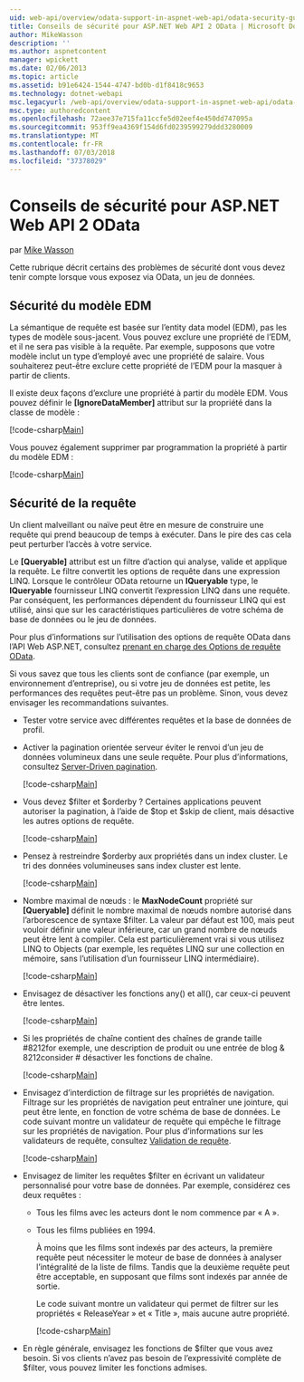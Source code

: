 ```yaml
---
uid: web-api/overview/odata-support-in-aspnet-web-api/odata-security-guidance
title: Conseils de sécurité pour ASP.NET Web API 2 OData | Microsoft Docs
author: MikeWasson
description: ''
ms.author: aspnetcontent
manager: wpickett
ms.date: 02/06/2013
ms.topic: article
ms.assetid: b91e6424-1544-4747-bd0b-d1f8418c9653
ms.technology: dotnet-webapi
msc.legacyurl: /web-api/overview/odata-support-in-aspnet-web-api/odata-security-guidance
msc.type: authoredcontent
ms.openlocfilehash: 72aee37e715fa11ccfe5d02eef4e450dd747095a
ms.sourcegitcommit: 953ff9ea4369f154d6fd0239599279ddd3280009
ms.translationtype: MT
ms.contentlocale: fr-FR
ms.lasthandoff: 07/03/2018
ms.locfileid: "37378029"
---
```

<a name="security-guidance-for-aspnet-web-api-2-odata"></a>Conseils de sécurité pour ASP.NET Web API 2 OData
====================
par [Mike Wasson](https://github.com/MikeWasson)

Cette rubrique décrit certains des problèmes de sécurité dont vous devez tenir compte lorsque vous exposez via OData, un jeu de données.

## <a name="edm-security"></a>Sécurité du modèle EDM

La sémantique de requête est basée sur l’entity data model (EDM), pas les types de modèle sous-jacent. Vous pouvez exclure une propriété de l’EDM, et il ne sera pas visible à la requête. Par exemple, supposons que votre modèle inclut un type d’employé avec une propriété de salaire. Vous souhaiterez peut-être exclure cette propriété de l’EDM pour la masquer à partir de clients.

Il existe deux façons d’exclure une propriété à partir du modèle EDM. Vous pouvez définir le **[IgnoreDataMember]** attribut sur la propriété dans la classe de modèle :

[!code-csharp[Main](odata-security-guidance/samples/sample1.cs)]

Vous pouvez également supprimer par programmation la propriété à partir du modèle EDM :

[!code-csharp[Main](odata-security-guidance/samples/sample2.cs)]

## <a name="query-security"></a>Sécurité de la requête

Un client malveillant ou naïve peut être en mesure de construire une requête qui prend beaucoup de temps à exécuter. Dans le pire des cas cela peut perturber l’accès à votre service.

Le **[Queryable]** attribut est un filtre d’action qui analyse, valide et applique la requête. Le filtre convertit les options de requête dans une expression LINQ. Lorsque le contrôleur OData retourne un **IQueryable** type, le **IQueryable** fournisseur LINQ convertit l’expression LINQ dans une requête. Par conséquent, les performances dépendent du fournisseur LINQ qui est utilisé, ainsi que sur les caractéristiques particulières de votre schéma de base de données ou le jeu de données.

Pour plus d’informations sur l’utilisation des options de requête OData dans l’API Web ASP.NET, consultez [prenant en charge des Options de requête OData](supporting-odata-query-options.md).

Si vous savez que tous les clients sont de confiance (par exemple, un environnement d’entreprise), ou si votre jeu de données est petite, les performances des requêtes peut-être pas un problème. Sinon, vous devez envisager les recommandations suivantes.

- Tester votre service avec différentes requêtes et la base de données de profil.
- Activer la pagination orientée serveur éviter le renvoi d’un jeu de données volumineux dans une seule requête. Pour plus d’informations, consultez [Server-Driven pagination](supporting-odata-query-options.md#server-paging). 

    [!code-csharp[Main](odata-security-guidance/samples/sample3.cs)]
- Vous devez $filter et $orderby ? Certaines applications peuvent autoriser la pagination, à l’aide de $top et $skip de client, mais désactive les autres options de requête. 

    [!code-csharp[Main](odata-security-guidance/samples/sample4.cs)]
- Pensez à restreindre $orderby aux propriétés dans un index cluster. Le tri des données volumineuses sans index cluster est lente. 

    [!code-csharp[Main](odata-security-guidance/samples/sample5.cs)]
- Nombre maximal de nœuds : le **MaxNodeCount** propriété sur **[Queryable]** définit le nombre maximal de nœuds nombre autorisé dans l’arborescence de syntaxe $filter. La valeur par défaut est 100, mais peut vouloir définir une valeur inférieure, car un grand nombre de nœuds peut être lent à compiler. Cela est particulièrement vrai si vous utilisez LINQ to Objects (par exemple, les requêtes LINQ sur une collection en mémoire, sans l’utilisation d’un fournisseur LINQ intermédiaire). 

    [!code-csharp[Main](odata-security-guidance/samples/sample6.cs)]
- Envisagez de désactiver les fonctions any() et all(), car ceux-ci peuvent être lentes. 

    [!code-csharp[Main](odata-security-guidance/samples/sample7.cs)]
- Si les propriétés de chaîne contient des chaînes de grande taille #8212for exemple, une description de produit ou une entrée de blog & 8212consider # désactiver les fonctions de chaîne. 

    [!code-csharp[Main](odata-security-guidance/samples/sample8.cs)]
- Envisagez d’interdiction de filtrage sur les propriétés de navigation. Filtrage sur les propriétés de navigation peut entraîner une jointure, qui peut être lente, en fonction de votre schéma de base de données. Le code suivant montre un validateur de requête qui empêche le filtrage sur les propriétés de navigation. Pour plus d’informations sur les validateurs de requête, consultez [Validation de requête](supporting-odata-query-options.md#query-validation). 

    [!code-csharp[Main](odata-security-guidance/samples/sample9.cs)]
- Envisagez de limiter les requêtes $filter en écrivant un validateur personnalisé pour votre base de données. Par exemple, considérez ces deux requêtes : 

  - Tous les films avec les acteurs dont le nom commence par « A ».
  - Tous les films publiées en 1994.

    À moins que les films sont indexés par des acteurs, la première requête peut nécessiter le moteur de base de données à analyser l’intégralité de la liste de films. Tandis que la deuxième requête peut être acceptable, en supposant que films sont indexés par année de sortie.

    Le code suivant montre un validateur qui permet de filtrer sur les propriétés « ReleaseYear » et « Title », mais aucune autre propriété.

    [!code-csharp[Main](odata-security-guidance/samples/sample10.cs)]
- En règle générale, envisagez les fonctions de $filter que vous avez besoin. Si vos clients n’avez pas besoin de l’expressivité complète de $filter, vous pouvez limiter les fonctions admises.
